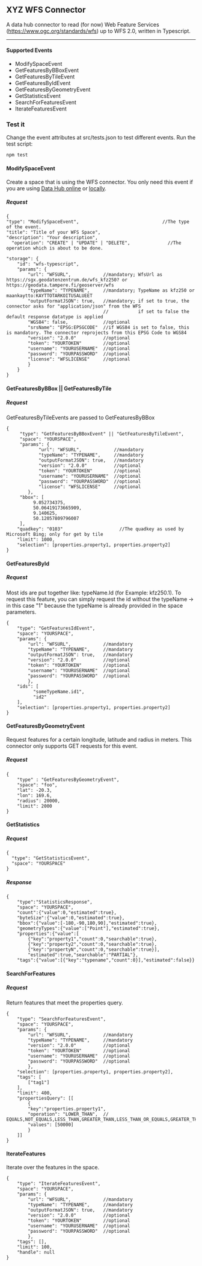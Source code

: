 XYZ WFS Connector
-----------------------------------------

A data hub connector to read (for now) Web Feature Services (https://www.ogc.org/standards/wfs) up to WFS 2.0, written in Typescript.

-----------------------------------------

#### Supported Events
* ModifySpaceEvent
* GetFeaturesByBBoxEvent
* GetFeaturesByTileEvent
* GetFeaturesByIdEvent
* GetFeaturesByGeometryEvent
* GetStatisticsEvent
* SearchForFeaturesEvent
* IterateFeaturesEvent

### Test it

Change the event attributes at src/tests.json to test different events. 
Run the test script: 
```
npm test
```

#### ModifySpaceEvent
Create a space that is using the WFS connector.
You only need this event if you are using [Data Hub online](https://xyz.here.com/) or [locally](https://github.com/heremaps/xyz-hub).
##### Request
```
{
"type": "ModifySpaceEvent",                               //The type of the event.
"title": "Title of your WFS Space",
"description": "Your description",
  "operation": "CREATE" | "UPDATE" | "DELETE",              //The operation which is about to be done.

"storage": {
    "id": "wfs-typescript",
  	"params": {
    	"url": "WFSURL", 			//mandatory; WfsUrl as https://sgx.geodatenzentrum.de/wfs_kfz250? or https://geodata.tampere.fi/geoserver/wfs
    	"typeName": "TYPENAME", 	//mandatory; TypeName as kfz250 or maankaytto:KAYTTOTARKOITUSALUEET
		"outputFormatJSON": true, 	//mandatory; if set to true, the connector asks for "application/json" from the WFS 
									//			 if set to false the default response datatype is applied
		"WGS84": false,             //optional        
        "srsName": "EPSG:EPSGCODE"  //if WGS84 is set to false, this is mandatory. The connector reprojects from this EPSG Code to WGS84
		"version": "2.0.0" 			//optional
		"token": "YOURTOKEN"		//optional
		"username": "YOURUSERNAME"	//optional
		"password": "YOURPASSWORD" 	//optional
		"license": "WFSLICENSE"		//optional
		}
	}
}
```

#### GetFeaturesByBBox || GetFeaturesByTile
##### Request
GetFeaturesByTileEvents are passed to GetFeaturesByBBox
```
{
     "type": "GetFeaturesByBBoxEvent" || "GetFeaturesByTileEvent",     
     "space": "YOURSPACE",                      
  	 "params": {
            "url": "WFSURL", 			//mandatory
            "typeName": "TYPENAME", 	//mandatory
            "outputFormatJSON": true,	//mandatory
            "version": "2.0.0" 			//optional
            "token": "YOURTOKEN"		//optional
            "username": "YOURUSERNAME"	//optional
            "password": "YOURPASSWORD" 	//optional
            "license": "WFSLICENSE" 	//optional
 		},                        
     "bbox": [                            
          9.052734375,                    
          50.06419173665909,              
          9.140625,                       
          50.12057809796007               
     ],
    "quadkey": "0103"                     //The quadkey as used by Microsoft Bing; only for get by tile
    "limit": 1000,
    "selection": [properties.property1, properties.property2]
}
```

#### GetFeaturesById
##### Request
Most ids are put together like: typeName.Id (for Example: kfz250.1). To request this feature, you can simply request the id without the typeName → in this case "1" because the typeName is already provided in the space parameters.
```
{
    "type": "GetFeaturesIdEvent",
	"space": "YOURSPACE",                    
	"params": {
    	"url": "WFSURL", 			//mandatory
    	"typeName": "TYPENAME", 	//mandatory
		"outputFormatJSON": true,	//mandatory 
		"version": "2.0.0" 			//optional
		"token": "YOURTOKEN"		//optional
		"username": "YOURUSERNAME"	//optional
		"password": "YOURPASSWORD" 	//optional
  		},                        
	"ids": [                           
          "someTypeName.id1",
          "id2"     
	],
	"selection": [properties.property1, properties.property2]
}
```

#### GetFeaturesByGeometryEvent
Request features for a certain longitude, latitude and radius in meters. This connector only supports GET requests for this event.
##### Request
```
{
    "type" : "GetFeaturesByGeometryEvent",
    "space": "foo",
    "lat": -20.3,
    "lon": 169.6,
    "radius": 20000,
    "limit": 2000
}
```

#### GetStatistics
##### Request
```
{
  "type": "GetStatisticsEvent",
  "space": "YOURSPACE"
}
```
##### Response
```
{
    "type":"StatisticsResponse",
    "space": "YOURSPACE",
    "count":{"value":0,"estimated":true},
    "byteSize":{"value":0,"estimated":true},
    "bbox":{"value":[-180,-90,180,90],"estimated":true},
    "geometryTypes":{"value":["Point"],"estimated":true},
    "properties":{"value":[
        {"key":"property1","count":0,"searchable":true},
        {"key":"property2","count":0,"searchable":true},
        {"key":"propertyN","count":0,"searchable":true}],
        "estimated":true,"searchable":"PARTIAL"},
    "tags":{"value":[{"key":"typename","count":0}],"estimated":false}}
```

#### SearchForFeatures
##### Request
Return features that meet the properties query.
```
{
    "type": "SearchForFeaturesEvent",
	"space": "YOURSPACE",                    
	"params": {
    	"url": "WFSURL", 			//mandatory
    	"typeName": "TYPENAME", 	//mandatory
		"version": "2.0.0" 			//optional
		"token": "YOURTOKEN"		//optional
		"username": "YOURUSERNAME"	//optional
		"password": "YOURPASSWORD" 	//optional
  		},                        
	"selection": [properties.property1, properties.property2],
  	"tags": [                           
    	["tag1"]
  	],
  	"limit": 400,
  	"propertiesQuery": [[               
    	{
      	"key":"properties.property1",
      	"operation": "LOWER_THAN",	// EQUALS,NOT_EQUALS,LESS_THAN,GREATER_THAN,LESS_THAN_OR_EQUALS,GREATER_THAN_OR_EQUALS
      	"values": [50000]
    	}
  	]]
}
```

#### IterateFeatures
Iterate over the features in the space.
```
{
    "type": "IterateFeaturesEvent",
	"space": "YOURSPACE",                    
	"params": {
    	"url": "WFSURL", 			//mandatory
    	"typeName": "TYPENAME", 	//mandatory
		"outputFormatJSON": true,	//mandatory 
		"version": "2.0.0" 			//optional
		"token": "YOURTOKEN"		//optional
		"username": "YOURUSERNAME"	//optional
		"password": "YOURPASSWORD" 	//optional
  		},                        
  	"tags": [],
  	"limit": 100,
	"handle": null
}
```

 
